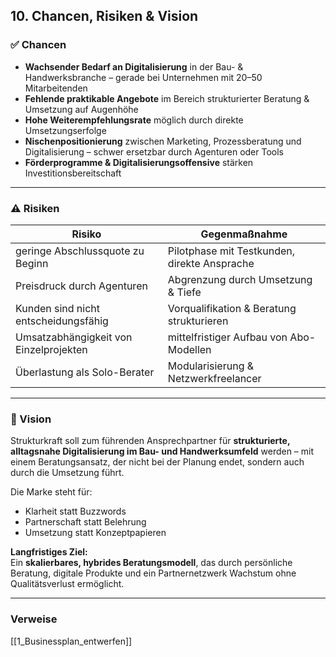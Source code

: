 ## 10. Chancen, Risiken & Vision

### ✅ Chancen

- **Wachsender Bedarf an Digitalisierung** in der Bau- & Handwerksbranche – gerade bei Unternehmen mit 20–50 Mitarbeitenden
- **Fehlende praktikable Angebote** im Bereich strukturierter Beratung & Umsetzung auf Augenhöhe
- **Hohe Weiterempfehlungsrate** möglich durch direkte Umsetzungserfolge
- **Nischenpositionierung** zwischen Marketing, Prozessberatung und Digitalisierung – schwer ersetzbar durch Agenturen oder Tools
- **Förderprogramme & Digitalisierungsoffensive** stärken Investitionsbereitschaft

---

### ⚠️ Risiken

| Risiko                             | Gegenmaßnahme                                |
|-----------------------------------|----------------------------------------------|
| geringe Abschlussquote zu Beginn | Pilotphase mit Testkunden, direkte Ansprache |
| Preisdruck durch Agenturen        | Abgrenzung durch Umsetzung & Tiefe           |
| Kunden sind nicht entscheidungsfähig | Vorqualifikation & Beratung strukturieren |
| Umsatzabhängigkeit von Einzelprojekten | mittelfristiger Aufbau von Abo-Modellen   |
| Überlastung als Solo-Berater      | Modularisierung & Netzwerkfreelancer         |

---

### 🌟 Vision

Strukturkraft soll zum führenden Ansprechpartner für **strukturierte, alltagsnahe Digitalisierung im Bau- und Handwerksumfeld** werden – mit einem Beratungsansatz, der nicht bei der Planung endet, sondern auch durch die Umsetzung führt.

Die Marke steht für:

- Klarheit statt Buzzwords  
- Partnerschaft statt Belehrung  
- Umsetzung statt Konzeptpapieren  

**Langfristiges Ziel:**  
Ein **skalierbares, hybrides Beratungsmodell**, das durch persönliche Beratung, digitale Produkte und ein Partnernetzwerk Wachstum ohne Qualitätsverlust ermöglicht.


---
### Verweise
[[1_Businessplan_entwerfen]]